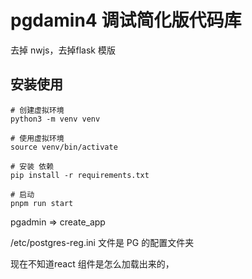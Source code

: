 # pgdamin4 调试简化版代码库
去掉 nwjs，去掉flask 模版

## 安装使用
```
# 创建虚拟环境
python3 -m venv venv

# 使用虚拟环境
source venv/bin/activate

# 安装 依赖
pip install -r requirements.txt 

# 启动
pnpm run start

```


pgadmin => create_app


/etc/postgres-reg.ini  文件是 PG 的配置文件夹

现在不知道react 组件是怎么加载出来的，


